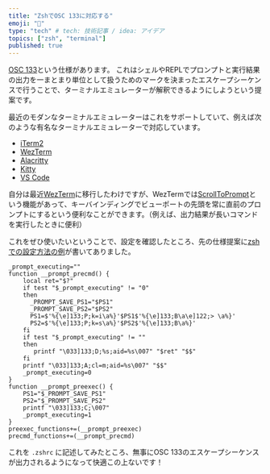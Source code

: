 ```yaml
---
title: "ZshでOSC 133に対応する"
emoji: "🐚"
type: "tech" # tech: 技術記事 / idea: アイデア
topics: ["zsh", "terminal"]
published: true
---
```


[OSC 133](https://gitlab.freedesktop.org/Per_Bothner/specifications/blob/master/proposals/semantic-prompts.md)という仕様があります。
これはシェルやREPLでプロンプトと実行結果の出力を一まとまり単位として扱うためのマークを決まったエスケープシーケンスで行うことで、ターミナルエミュレーターが解釈できるようにしようという提案です。

最近のモダンなターミナルエミュレーターはこれをサポートしていて、例えば次のような有名なターミナルエミュレーターで対応しています。

* [iTerm2](https://iterm2.com/documentation-escape-codes.html)
* [WezTerm](https://github.com/wez/wezterm/issues/115)
* [Alacritty](https://github.com/alacritty/alacritty/issues/5850)
* [Kitty](https://sw.kovidgoyal.net/kitty/shell-integration/#how-it-works)
* [VS Code](https://code.visualstudio.com/docs/terminal/shell-integration)

自分は最近[WezTerm](https://wezfurlong.org/wezterm/)に移行したわけですが、WezTermでは[ScrollToPrompt](https://wezfurlong.org/wezterm/config/lua/keyassignment/ScrollToPrompt.html?highlight=scroll%20prompt#scrolltoprompt)という機能があって、キーバインディングでビューポートの先頭を常に直前のプロンプトにするという便利なことができます。（例えば、出力結果が長いコマンドを実行したときに便利）

これをぜひ使いたいということで、設定を確認したところ、先の仕様提案に[zshでの設定方法の例](https://gitlab.freedesktop.org/Per_Bothner/specifications/-/blob/master/proposals/prompts-data/shell-integration.zsh)が書いてありました。

```shell
_prompt_executing=""
function __prompt_precmd() {
    local ret="$?"
    if test "$_prompt_executing" != "0"
    then
      _PROMPT_SAVE_PS1="$PS1"
      _PROMPT_SAVE_PS2="$PS2"
      PS1=$'%{\e]133;P;k=i\a%}'$PS1$'%{\e]133;B\a\e]122;> \a%}'
      PS2=$'%{\e]133;P;k=s\a%}'$PS2$'%{\e]133;B\a%}'
    fi
    if test "$_prompt_executing" != ""
    then
       printf "\033]133;D;%s;aid=%s\007" "$ret" "$$"
    fi
    printf "\033]133;A;cl=m;aid=%s\007" "$$"
    _prompt_executing=0
}
function __prompt_preexec() {
    PS1="$_PROMPT_SAVE_PS1"
    PS2="$_PROMPT_SAVE_PS2"
    printf "\033]133;C;\007"
    _prompt_executing=1
}
preexec_functions+=(__prompt_preexec)
precmd_functions+=(__prompt_precmd)
```

これを `.zshrc` に記述してみたところ、無事にOSC 133のエスケープシーケンスが出力されるようになって快適この上ないです！
